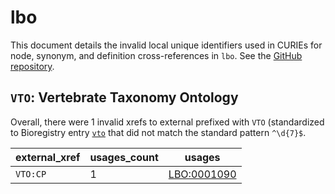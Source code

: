 # lbo

This document details the invalid local unique identifiers used in CURIEs
for node, synonym, and definition cross-references in `lbo`. See the [GitHub repository](https://github.com/AnimalGenome/livestock-breed-ontology).


## `VTO`: Vertebrate Taxonomy Ontology

Overall, there were 1 invalid
xrefs to external prefixed with `VTO` (standardized to Bioregistry
entry [`vto`]((https://bioregistry.io/vto)) that
did not match the standard pattern `^\d{7}$`.

| external_xref   |   usages_count | usages                                            |
|-----------------|----------------|---------------------------------------------------|
| `VTO:CP`        |              1 | [LBO:0001090](https://bioregistry.io/LBO:0001090) |

